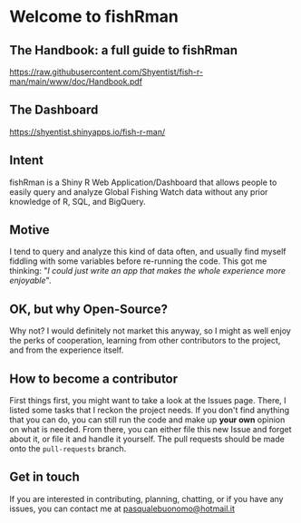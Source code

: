# Welcome to fishRman
## The Handbook: a full guide to fishRman
https://raw.githubusercontent.com/Shyentist/fish-r-man/main/www/doc/Handbook.pdf
## The Dashboard
https://shyentist.shinyapps.io/fish-r-man/

## Intent
fishRman is a Shiny R Web Application/Dashboard that allows people to easily query and analyze Global Fishing Watch data without any prior knowledge of R, SQL, and BigQuery.

## Motive
I tend to query and analyze this kind of data often, and usually find myself fiddling with some variables before re-running the code. This got me thinking: "*I could just write an app that makes the whole experience more enjoyable*".

## OK, but why Open-Source?
Why not? I would definitely not market this anyway, so I might as well enjoy the perks of cooperation, learning from other contributors to the project, and from the experience itself.

## How to become a contributor
First things first, you might want to take a look at the Issues page. There, I listed some tasks that I reckon the project needs. If you don't find anything that you can do, you can still run the code and make up **your own** opinion on what is needed. From there, you can either file this new Issue and forget about it, or file it and handle it yourself. The pull requests should be made onto the `pull-requests` branch.

## Get in touch
If you are interested in contributing, planning, chatting, or if you have any issues, you can contact me at pasqualebuonomo@hotmail.it
